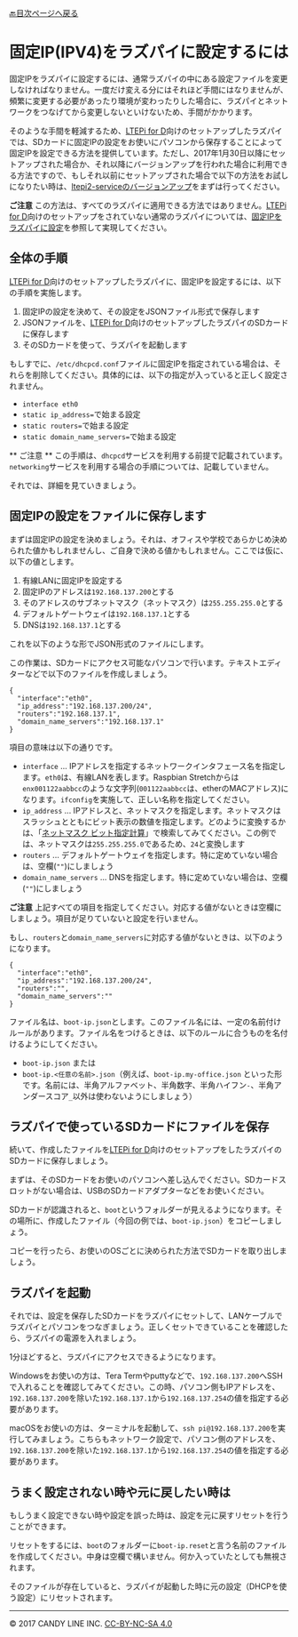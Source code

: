 [🔙目次ページへ戻る](README.md)

# 固定IP(IPV4)をラズパイに設定するには

固定IPをラズパイに設定するには、通常ラズパイの中にある設定ファイルを変更しなければなりません。一度だけ変える分にはそれほど手間にはなりませんが、頻繁に変更する必要があったり環境が変わったりした場合に、ラズパイとネットワークをつなげてから変更しないといけないため、手間がかかります。

そのような手間を軽減するため、[LTEPi for D](https://www.candy-line.io/製品一覧/ltepi-for-d/)向けのセットアップしたラズパイでは、SDカードに固定IPの設定をお使いにパソコンから保存することによって固定IPを設定できる方法を提供しています。ただし、2017年1月30日以降にセットアップされた場合か、それ以降にバージョンアップを行われた場合に利用できる方法ですので、もしそれ以前にセットアップされた場合で以下の方法をお試しになりたい時は、[ltepi2-serviceのバージョンアップ](バージョンアップ方法.md)をまずは行ってください。

**ご注意** この方法は、すべてのラズパイに適用できる方法ではありません。[LTEPi for D](https://www.candy-line.io/製品一覧/ltepi-for-d/)向けのセットアップをされていない通常のラズパイについては、[固定IPをラズパイに設定](https://www.google.co.jp/#q=固定IPをラズパイに設定&tbs=qdr:y)を参照して実現してください。

## 全体の手順

[LTEPi for D](https://www.candy-line.io/製品一覧/ltepi-for-d/)向けのセットアップしたラズパイに、固定IPを設定するには、以下の手順を実施します。

1. 固定IPの設定を決めて、その設定をJSONファイル形式で保存します
1. JSONファイルを、[LTEPi for D](https://www.candy-line.io/製品一覧/ltepi-for-d/)向けのセットアップしたラズパイのSDカードに保存します
1. そのSDカードを使って、ラズパイを起動します

もしすでに、`/etc/dhcpcd.conf`ファイルに固定IPを指定されている場合は、それらを削除してください。具体的には、以下の指定が入っていると正しく設定されません。

- `interface eth0`
- `static ip_address=`で始まる設定
- `static routers=`で始まる設定
- `static domain_name_servers=`で始まる設定

** ご注意 ** この手順は、`dhcpcd`サービスを利用する前提で記載されています。`networking`サービスを利用する場合の手順については、記載していません。

それでは、詳細を見ていきましょう。

## 固定IPの設定をファイルに保存します

まずは固定IPの設定を決めましょう。それは、オフィスや学校であらかじめ決められた値かもしれませんし、ご自身で決める値かもしれません。ここでは仮に、以下の値とします。

1. 有線LANに固定IPを設定する
1. 固定IPのアドレスは`192.168.137.200`とする
1. そのアドレスのサブネットマスク（ネットマスク）は`255.255.255.0`とする
1. デフォルトゲートウェイは`192.168.137.1`とする
1. DNSは`192.168.137.1`とする

これを以下のような形でJSON形式のファイルにします。

この作業は、SDカードにアクセス可能なパソコンで行います。テキストエディターなどで以下のファイルを作成しましょう。

```
{
  "interface":"eth0",
  "ip_address":"192.168.137.200/24",
  "routers":"192.168.137.1",
  "domain_name_servers":"192.168.137.1"
}
```

項目の意味は以下の通りです。

- `interface` ... IPアドレスを指定するネットワークインタフェース名を指定します。`eth0`は、有線LANを表します。Raspbian Stretchからは`enx001122aabbcc`のような文字列(`001122aabbcc`は、etherのMACアドレス)になります。`ifconfig`を実施して、正しい名称を指定してください。
- `ip_address` ... IPアドレスと、ネットマスクを指定します。ネットマスクはスラッシュとともにビット表示の数値を指定します。どのように変換するかは、「[ネットマスク ビット指定計算](https://www.google.co.jp/#q=ネットマスク+ビット指定計算)」で検索してみてください。この例では、ネットマスクは`255.255.255.0`であるため、`24`と変換します
- `routers` ... デフォルトゲートウェイを指定します。特に定めていない場合は、空欄(`""`)にしましょう
- `domain_name_servers` ... DNSを指定します。特に定めていない場合は、空欄(`""`)にしましょう

**ご注意** 上記すべての項目を指定してください。対応する値がないときは空欄にしましょう。項目が足りていないと設定を行いません。

もし、`routers`と`domain_name_servers`に対応する値がないときは、以下のようになります。

```
{
  "interface":"eth0",
  "ip_address":"192.168.137.200/24",
  "routers":"",
  "domain_name_servers":""
}
```

ファイル名は、`boot-ip.json`とします。このファイル名には、一定の名前付けルールがあります。ファイル名をつけるときは、以下のルールに合うものを名付けるようにしてください。

- `boot-ip.json` または
- `boot-ip.<任意の名前>.json`（例えば、`boot-ip.my-office.json` といった形です。名前には、半角アルファベット、半角数字、半角ハイフン`-`、半角アンダースコア`_`以外は使わないようにしましょう）

## ラズパイで使っているSDカードにファイルを保存

続いて、作成したファイルを[LTEPi for D](https://www.candy-line.io/製品一覧/ltepi-for-d/)向けのセットアップをしたラズパイのSDカードに保存しましょう。

まずは、そのSDカードをお使いのパソコンへ差し込んでください。SDカードスロットがない場合は、USBのSDカードアダプターなどをお使いください。

SDカードが認識されると、`boot`というフォルダーが見えるようになります。その場所に、作成したファイル（今回の例では、`boot-ip.json`）をコピーしましょう。

コピーを行ったら、お使いのOSごとに決められた方法でSDカードを取り出しましょう。

## ラズパイを起動

それでは、設定を保存したSDカードをラズパイにセットして、LANケーブルでラズパイとパソコンをつなぎましょう。正しくセットできていることを確認したら、ラズパイの電源を入れましょう。

1分ほどすると、ラズパイにアクセスできるようになります。

Windowsをお使いの方は、Tera Termやputtyなどで、`192.168.137.200`へSSHで入れることを確認してみてください。この時、パソコン側もIPアドレスを、`192.168.137.200`を除いた`192.168.137.1`から`192.168.137.254`の値を指定する必要があります。

macOSをお使いの方は、ターミナルを起動して、`ssh pi@192.168.137.200`を実行してみましょう。こちらもネットワーク設定で、パソコン側のアドレスを、`192.168.137.200`を除いた`192.168.137.1`から`192.168.137.254`の値を指定する必要があります。

## うまく設定されない時や元に戻したい時は

もしうまく設定できない時や設定を誤った時は、設定を元に戻すリセットを行うことができます。

リセットをするには、`boot`のフォルダーに`boot-ip.reset`と言う名前のファイルを作成してください。中身は空欄で構いません。何か入っていたとしても無視されます。

そのファイルが存在していると、ラズパイが起動した時に元の設定（DHCPを使う設定）にリセットされます。

---
© 2017 CANDY LINE INC. [CC-BY-NC-SA 4.0](https://creativecommons.org/licenses/by-nc-sa/4.0/)
